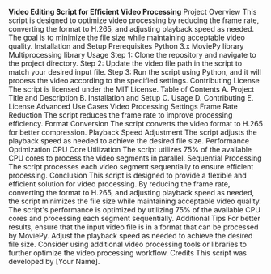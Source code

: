 **Video Editing Script for Efficient Video Processing**
Project Overview
This script is designed to optimize video processing by reducing the frame rate, converting the format to H.265, and adjusting playback speed as needed. The goal is to minimize the file size while maintaining acceptable video quality.
Installation and Setup
Prerequisites
Python 3.x
MoviePy library
Multiprocessing library
Usage
Step 1: Clone the repository and navigate to the project directory.
Step 2: Update the video file path in the script to match your desired input file.
Step 3: Run the script using Python, and it will process the video according to the specified settings.
Contributing
License
The script is licensed under the MIT License.
Table of Contents
A. Project Title and Description
B. Installation and Setup
C. Usage
D. Contributing
E. License
Advanced Use Cases
Video Processing Settings
Frame Rate Reduction
The script reduces the frame rate to improve processing efficiency.
Format Conversion
The script converts the video format to H.265 for better compression.
Playback Speed Adjustment
The script adjusts the playback speed as needed to achieve the desired file size.
Performance Optimization
CPU Core Utilization
The script utilizes 75% of the available CPU cores to process the video segments in parallel.
Sequential Processing
The script processes each video segment sequentially to ensure efficient processing.
Conclusion
This script is designed to provide a flexible and efficient solution for video processing. By reducing the frame rate, converting the format to H.265, and adjusting playback speed as needed, the script minimizes the file size while maintaining acceptable video quality. The script's performance is optimized by utilizing 75% of the available CPU cores and processing each segment sequentially.
Additional Tips
For better results, ensure that the input video file is in a format that can be processed by MoviePy.
Adjust the playback speed as needed to achieve the desired file size.
Consider using additional video processing tools or libraries to further optimize the video processing workflow.
Credits
This script was developed by [Your Name].
